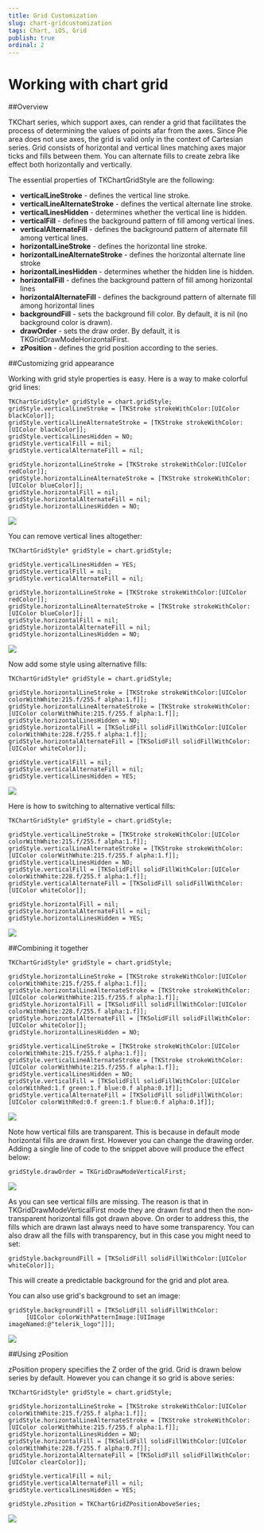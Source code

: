 ```yaml
---
title: Grid Customization
slug: chart-gridcustomization
tags: Chart, iOS, Grid
publish: true
ordinal: 2
---
```


Working with chart grid
==============================

##Overview

TKChart series, which support axes, can render a grid that facilitates the process of determining the values of points afar from the axes. Since Pie area does not use axes, the grid is valid only in the context of Cartesian series. Grid consists of horizontal and vertical lines matching axes major ticks and fills between them. You can alternate fills to create zebra like effect both horizontally and vertically.

The essential properties of TKChartGridStyle are the following:

- **verticalLineStroke** - defines the vertical line stroke.
- **verticalLineAlternateStroke** - defines the vertical alternate line stroke.
- **verticalLinesHidden** - determines whether the vertical line is hidden.
- **verticalFill** - defines the background pattern of fill among vertical lines.
- **verticalAlternateFill** - defines the background pattern of alternate fill among vertical lines.
- **horizontalLineStroke** - defines the horizontal line stroke.
- **horizontalLineAlternateStroke** - defines the horizontal alternate line stroke
- **horizontalLinesHidden** - determines whether the hidden line is hidden.
- **horizontalFill** - defines the background pattern of fill among horizontal lines
- **horizontalAlternateFill** - defines the background pattern of alternate fill among horizontal lines
- **backgroundFill** - sets the background fill color. By default, it is nil (no background color is drawn).
- **drawOrder** - sets the draw order. By default, it is TKGridDrawModeHorizontalFirst.
- **zPosition** - defines the grid position according to the series.

##Customizing grid appearance

Working with grid style properties is easy. Here is a way to make colorful grid lines:

    TKChartGridStyle* gridStyle = chart.gridStyle;
    gridStyle.verticalLineStroke = [TKStroke strokeWithColor:[UIColor blackColor]];
    gridStyle.verticalLineAlternateStroke = [TKStroke strokeWithColor:[UIColor blackColor]];
    gridStyle.verticalLinesHidden = NO;
    gridStyle.verticalFill = nil;
    gridStyle.verticalAlternateFill = nil;

    gridStyle.horizontalLineStroke = [TKStroke strokeWithColor:[UIColor redColor]];
    gridStyle.horizontalLineAlternateStroke = [TKStroke strokeWithColor:[UIColor blueColor]];
    gridStyle.horizontalFill = nil;
    gridStyle.horizontalAlternateFill = nil;
    gridStyle.horizontalLinesHidden = NO;

<img src="../images/chart-grid-customization001.png"/>

You can remove vertical lines altogether:

    TKChartGridStyle* gridStyle = chart.gridStyle;
    
    gridStyle.verticalLinesHidden = YES;
    gridStyle.verticalFill = nil;
    gridStyle.verticalAlternateFill = nil;

    gridStyle.horizontalLineStroke = [TKStroke strokeWithColor:[UIColor redColor]];
    gridStyle.horizontalLineAlternateStroke = [TKStroke strokeWithColor:[UIColor blueColor]];
    gridStyle.horizontalFill = nil;
    gridStyle.horizontalAlternateFill = nil;
    gridStyle.horizontalLinesHidden = NO;
    
<img src="../images/chart-grid-customization002.png"/>

Now add some style using alternative fills:

    TKChartGridStyle* gridStyle = chart.gridStyle;
    
    gridStyle.horizontalLineStroke = [TKStroke strokeWithColor:[UIColor colorWithWhite:215.f/255.f alpha:1.f]];
    gridStyle.horizontalLineAlternateStroke = [TKStroke strokeWithColor:[UIColor colorWithWhite:215.f/255.f alpha:1.f]];
    gridStyle.horizontalLinesHidden = NO;
    gridStyle.horizontalFill = [TKSolidFill solidFillWithColor:[UIColor colorWithWhite:228.f/255.f alpha:1.f]];
    gridStyle.horizontalAlternateFill = [TKSolidFill solidFillWithColor:[UIColor whiteColor]];
    
    gridStyle.verticalFill = nil;
    gridStyle.verticalAlternateFill = nil;
    gridStyle.verticalLinesHidden = YES;

<img src="../images/chart-grid-customization003.png"/>
    
Here is how to switching to alternative vertical fills:

    TKChartGridStyle* gridStyle = chart.gridStyle;
    
    gridStyle.verticalLineStroke = [TKStroke strokeWithColor:[UIColor colorWithWhite:215.f/255.f alpha:1.f]];
    gridStyle.verticalLineAlternateStroke = [TKStroke strokeWithColor:[UIColor colorWithWhite:215.f/255.f alpha:1.f]];
    gridStyle.verticalLinesHidden = NO;
    gridStyle.verticalFill = [TKSolidFill solidFillWithColor:[UIColor colorWithWhite:228.f/255.f alpha:1.f]];
    gridStyle.verticalAlternateFill = [TKSolidFill solidFillWithColor:[UIColor whiteColor]];
    
    gridStyle.horizontalFill = nil;
    gridStyle.horizontalAlternateFill = nil;
    gridStyle.horizontalLinesHidden = YES;
    
<img src="../images/chart-grid-customization004.png"/>

##Combining it together

    TKChartGridStyle* gridStyle = chart.gridStyle;
    
    gridStyle.horizontalLineStroke = [TKStroke strokeWithColor:[UIColor colorWithWhite:215.f/255.f alpha:1.f]];
    gridStyle.horizontalLineAlternateStroke = [TKStroke strokeWithColor:[UIColor colorWithWhite:215.f/255.f alpha:1.f]];
    gridStyle.horizontalFill = [TKSolidFill solidFillWithColor:[UIColor colorWithWhite:228.f/255.f alpha:1.f]];
    gridStyle.horizontalAlternateFill = [TKSolidFill solidFillWithColor:[UIColor whiteColor]];
    gridStyle.horizontalLinesHidden = NO;
    
    gridStyle.verticalLineStroke = [TKStroke strokeWithColor:[UIColor colorWithWhite:215.f/255.f alpha:1.f]];
    gridStyle.verticalLineAlternateStroke = [TKStroke strokeWithColor:[UIColor colorWithWhite:215.f/255.f alpha:1.f]];
    gridStyle.verticalLinesHidden = NO;
    gridStyle.verticalFill = [TKSolidFill solidFillWithColor:[UIColor colorWithRed:1.f green:1.f blue:0.f alpha:0.1f]];
    gridStyle.verticalAlternateFill = [TKSolidFill solidFillWithColor:[UIColor colorWithRed:0.f green:1.f blue:0.f alpha:0.1f]];
    
<img src="../images/chart-grid-customization005.png"/>

Note how vertical fills are transparent. This is because in default mode horizontal fills are drawn first. However you can change the drawing order. Adding a single line of code to the snippet above will produce the effect below:

    gridStyle.drawOrder = TKGridDrawModeVerticalFirst;
 
<img src="../images/chart-grid-customization006.png"/>

As you can see vertical fills are missing. The reason is that in TKGridDrawModeVerticalFirst mode they are drawn first and then the non-transparent horizontal fills got drawn above. On order to address this, the fills which are drawn last always need to have some transparency. You can also draw all the fills with transparency, but in this case you might need to set:

    gridStyle.backgroundFill = [TKSolidFill solidFillWithColor:[UIColor whiteColor]];
    
This will create a predictable background for the grid and plot area.

You can also use grid's background to set an image:

    gridStyle.backgroundFill = [TKSolidFill solidFillWithColor:
         [UIColor colorWithPatternImage:[UIImage imageNamed:@"telerik_logo"]]];

<img src="../images/chart-grid-customization007.png"/>

##Using zPosition

zPosition propery specifies the Z order of the grid. Grid is drawn below series by default. However you can change it so grid is above series:

    TKChartGridStyle* gridStyle = chart.gridStyle;
    
    gridStyle.horizontalLineStroke = [TKStroke strokeWithColor:[UIColor colorWithWhite:215.f/255.f alpha:1.f]];
    gridStyle.horizontalLineAlternateStroke = [TKStroke strokeWithColor:[UIColor colorWithWhite:215.f/255.f alpha:1.f]];
    gridStyle.horizontalLinesHidden = NO;
    gridStyle.horizontalFill = [TKSolidFill solidFillWithColor:[UIColor colorWithWhite:228.f/255.f alpha:0.7f]];
    gridStyle.horizontalAlternateFill = [TKSolidFill solidFillWithColor:[UIColor clearColor]];
    
    gridStyle.verticalFill = nil;
    gridStyle.verticalAlternateFill = nil;
    gridStyle.verticalLinesHidden = YES;
    
    gridStyle.zPosition = TKChartGridZPositionAboveSeries;
    
<img src="../images/chart-grid-customization008.png"/>
